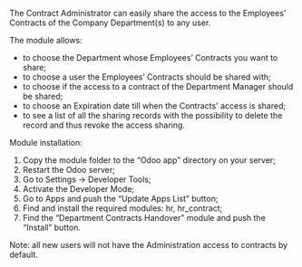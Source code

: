 The Contract Administrator can easily share the access to the Employees’ Contracts of the Company Department(s) to any user.

The module allows:

- to choose the Department whose Employees’ Contracts you want to share;
- to choose a user the Employees’ Contracts should be shared with;
- to choose if the access to a contract of the Department Manager should be shared;
- to choose an Expiration date till when the Contracts' access is shared;
- to see a list of all the sharing records with the possibility to delete the record and thus revoke the access sharing.

Module installation:

1. Copy the module folder to the “Odoo app” directory on your server;
2. Restart the Odoo server;
3. Go to Settings -> Developer Tools;
4. Activate the Developer Mode;
5. Go to Apps and push the “Update Apps List” button;
6. Find and install the required modules: hr, hr_contract;
7. Find the “Department Contracts Handover” module and push the “Install” button.

Note: all new users will not have the Administration access to contracts by default.